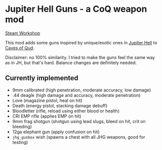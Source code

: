 # Jupiter Hell Guns - a CoQ weapon mod

[Steam Workshop]

This mod adds some guns inspired by unique/exotic ones in [Jupiter Hell] to [Caves of Qud].

Disclaimer: no 100% similarity. I tried to make the guns feel the same way as in JH, but that's hard. Balance changes are definitely needed.

## Currently implemented

- 9mm calibrated (high penetration, moderate accuracy, low damage)
- .44 deagle (high damage and accuracy, moderate penetration)
- Love (magazine pistol, heal on hit)
- Death (energy pistol, stacking damage debuff)
- Bloodletter (rifle, reload using either blood or health)
- CRI EMP rifle (applies EMP on hit)
- 9mm frag shotgun (shotgun using lead slugs, bleed on hit, crit on bleeding)
- 12ga elephant gun (apply confusion on hit)
- `jhg_gunbox` wish (spawns a chest with all JHG weapons, good for testing)

[Caves of Qud]: https://store.steampowered.com/app/333640/Caves_of_Qud/
[Jupiter Hell]: https://store.steampowered.com/app/811320/Jupiter_Hell/
[Steam Workshop]: https://steamcommunity.com/sharedfiles/filedetails/?id=2778447592
